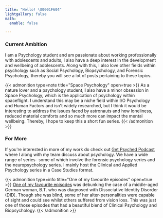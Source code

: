 ```yaml
---
title: "Hello! \U0001F604"
lightgallery: false
math:
  enable: false

---
```

### Current Ambition

I am a Psychology student and am passionate about working professionally with adolescents and adults, I also have a deep interest in the development and wellbeing of adolescents. Along with this, I also love other fields within psychology such as  Social Psychology, Biopsychology, and Forensic Psychology, thereby you will see a lot of posts pertaining to these topics.

{{< admonition type=note title="Space Psychology" open=true >}}
As a nature lover and a psychology student, I also have a minor obsession in Space Psychology, which is the application of psychology within spaceflight. I understand this may be a niche field within I/O Psychology and Human Factors and isn't widely researched, but I think it would be interesting to address the issues faced by astronauts and how loneliness, reduced material comforts and so much more can impact the mental wellbeing. Thereby, I hope to keep this a short fun series.
{{< /admonition >}}

### For More

If you're interested in more of my work do check out [Get Psyched Podcast](https://getpsyched.buzzsprout.com/1333201) where I along with my team discuss about psychology. We have a wide range of series- some of which involve the forensic psychology series and the neuropsychology series. I mainly host the Clinical and Applied Psychology series in a Case Studies format.

{{< admonition type=info title="One of my favourite episodes" open=true >}}
[One of my favourite episodes](https://getpsyched.buzzsprout.com/1333201/7937410-case-study-dissociative-identity-disorder-memory-consciousness-blindness-and-sight-across-different-identities) was debunking the case of a middle-aged German woman, B.T. who was diagnosed with Dissociative Identity Disorder (DID). Though she was blind, some of her alter-personalities were capable of sight and could see whilst others suffered from vision loss. This was just one of those episodes that had a beautiful blend of Clinical Psychology and Biopsychology.
{{< /admonition >}}